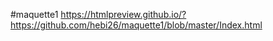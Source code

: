 #maquette1 https://htmlpreview.github.io/?https://github.com/hebi26/maquette1/blob/master/Index.html
